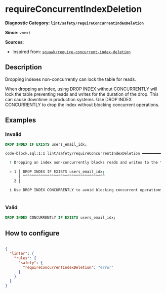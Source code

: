 # requireConcurrentIndexDeletion
**Diagnostic Category: `lint/safety/requireConcurrentIndexDeletion`**

**Since**: `vnext`


**Sources**: 
- Inspired from: <a href="https://squawkhq.com/docs/require-concurrent-index-deletion" target="_blank"><code>squawk/require-concurrent-index-deletion</code></a>

## Description
Dropping indexes non-concurrently can lock the table for reads.

When dropping an index, using DROP INDEX without CONCURRENTLY will lock the table
preventing reads and writes for the duration of the drop. This can cause downtime in production systems.
Use DROP INDEX CONCURRENTLY to drop the index without blocking concurrent operations.

## Examples

### Invalid

```sql
DROP INDEX IF EXISTS users_email_idx;
```

```sh
code-block.sql:1:1 lint/safety/requireConcurrentIndexDeletion ━━━━━━━━━━━━━━━━━━━━━━━━━━━━━━━━━━━━━━

  ! Dropping an index non-concurrently blocks reads and writes to the table.
  
  > 1 │ DROP INDEX IF EXISTS users_email_idx;
      │ ^^^^^^^^^^^^^^^^^^^^^^^^^^^^^^^^^^^^^
    2 │ 
  
  i Use DROP INDEX CONCURRENTLY to avoid blocking concurrent operations on the table.
  

```

### Valid

```sql
DROP INDEX CONCURRENTLY IF EXISTS users_email_idx;
```

## How to configure
```json

{
  "linter": {
    "rules": {
      "safety": {
        "requireConcurrentIndexDeletion": "error"
      }
    }
  }
}

```
